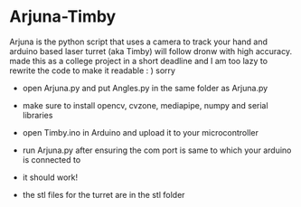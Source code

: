# Arjuna-Timby  
Arjuna is the python script that uses a camera to track your hand and arduino based laser turret (aka Timby) will follow dronw with high accuracy.   
made this as a college project in a short deadline and I am too lazy to rewrite the code to make it readable : ) sorry 
- open Arjuna.py and put Angles.py in the same folder as Arjuna.py
- make sure to install opencv, cvzone, mediapipe, numpy and serial libraries
- open Timby.ino in Arduino and upload it to your microcontroller
- run Arjuna.py after ensuring the com port is same to which your arduino is connected to
- it should work!

- the stl files for the turret are in the stl folder


